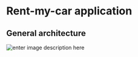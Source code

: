﻿# Rent-my-car application

## General architecture

![enter image description here](https://i.postimg.cc/N0T8jd2B/Untitled-Diagram-drawio.png)
